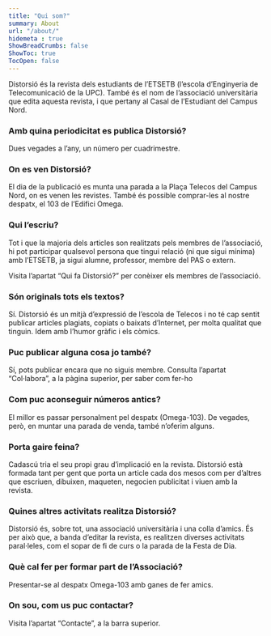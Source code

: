 ```yaml
---
title: "Qui som?"
summary: About
url: "/about/"
hidemeta : true
ShowBreadCrumbs: false
ShowToc: true
TocOpen: false
---
```

Distorsió és la revista dels estudiants de l’ETSETB (l’escola d’Enginyeria de Telecomunicació de la UPC). També és el nom de l’associació universitària que edita aquesta revista, i que pertany al Casal de l’Estudiant del Campus Nord.

### Amb quina periodicitat es publica Distorsió?

Dues vegades a l’any, un número per cuadrimestre.

### On es ven Distorsió?

El dia de la publicació es munta una parada a la Plaça Telecos del Campus Nord, on es venen les revistes. També és possible comprar-les al nostre despatx, el 103 de l’Edifici Omega.

### Qui l’escriu?

Tot i que la majoria dels articles son realitzats pels membres de l’associació, hi pot participar qualsevol persona que tingui relació (ni que sigui mínima) amb l’ETSETB, ja sigui alumne, professor, membre del PAS o extern.

Visita l’apartat “Qui fa Distorsió?” per conèixer els membres de l’associació.

### Són originals tots els textos?

Sí. Distorsió és un mitjà d’expressió de l’escola de Telecos i no té cap sentit publicar articles plagiats, copiats o baixats d’Internet, per molta qualitat que tinguin. Idem amb l’humor gràfic i els còmics.

### Puc publicar alguna cosa jo també?

Sí, pots publicar encara que no siguis membre. Consulta l’apartat “Col·labora”, a la pàgina superior, per saber com fer-ho

### Com puc aconseguir números antics?

El millor es passar personalment pel despatx (Omega-103). De vegades, però, en muntar una parada de venda, també n’oferim alguns.

### Porta gaire feina?

Cadascú tria el seu propi grau d’implicació en la revista. Distorsió està formada tant per gent que porta un article cada dos mesos com per d’altres que escriuen, dibuixen, maqueten, negocien publicitat i viuen amb la revista.

### Quines altres activitats realitza Distorsió?

Distorsió és, sobre tot, una associació universitària i una colla d’amics. És per això que, a banda d’editar la revista, es realitzen diverses activitats paral·leles, com el sopar de fi de curs o la parada de la Festa de Dia.

### Què cal fer per formar part de l’Associació?

Presentar-se al despatx Omega-103 amb ganes de fer amics.

### On sou, com us puc contactar?

Visita l’apartat “Contacte”, a la barra superior.
